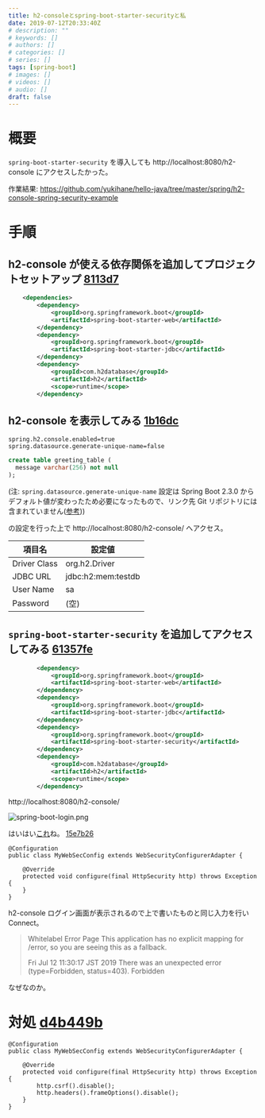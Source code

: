 ```yaml
---
title: h2-consoleとspring-boot-starter-securityと私
date: 2019-07-12T20:33:40Z
# description: ""
# keywords: []
# authors: []
# categories: []
# series: []
tags: [spring-boot]
# images: []
# videos: []
# audio: []
draft: false
---
```


# 概要

`spring-boot-starter-security` を導入しても http://localhost:8080/h2-console にアクセスしたかった。

作業結果: https://github.com/yukihane/hello-java/tree/master/spring/h2-console-spring-security-example

# 手順

## h2-console が使える依存関係を追加してプロジェクトセットアップ [8113d7](https://github.com/yukihane/hello-java/commit/8113d7bc552c11f3e1cf3d6e64fe97be922d2596)

```pom.xml
    <dependencies>
        <dependency>
            <groupId>org.springframework.boot</groupId>
            <artifactId>spring-boot-starter-web</artifactId>
        </dependency>
        <dependency>
            <groupId>org.springframework.boot</groupId>
            <artifactId>spring-boot-starter-jdbc</artifactId>
        </dependency>
        <dependency>
            <groupId>com.h2database</groupId>
            <artifactId>h2</artifactId>
            <scope>runtime</scope>
        </dependency>

```

## h2-console を表示してみる [1b16dc](https://github.com/yukihane/hello-java/commit/1b16dcc49ca9a83dd0a80b947800a63be0d39422)

```application.properties
spring.h2.console.enabled=true
spring.datasource.generate-unique-name=false
```

```schema.sql
create table greeting_table (
  message varchar(256) not null
);
```

(注: `spring.datasource.generate-unique-name` 設定は Spring Boot 2.3.0 からデフォルト値が変わったため必要になったもので、リンク先 Git リポジトリには含まれていません([参考](https://qiita.com/yukihane/items/2be37518f42525c8327d)))

の設定を行った上で http://localhost:8080/h2-console/ へアクセス。

| 項目名       | 設定値             |
| ------------ | ------------------ |
| Driver Class | org.h2.Driver      |
| JDBC URL     | jdbc:h2:mem:testdb |
| User Name    | sa                 |
| Password     | (空)               |

## `spring-boot-starter-security` を追加してアクセスしてみる [61357fe](https://github.com/yukihane/hello-java/commit/61357fe7316c4fca72090466d1cb66a874fcb055)

```pom.xml
        <dependency>
            <groupId>org.springframework.boot</groupId>
            <artifactId>spring-boot-starter-web</artifactId>
        </dependency>
        <dependency>
            <groupId>org.springframework.boot</groupId>
            <artifactId>spring-boot-starter-jdbc</artifactId>
        </dependency>
        <dependency>
            <groupId>org.springframework.boot</groupId>
            <artifactId>spring-boot-starter-security</artifactId>
        </dependency>
        <dependency>
            <groupId>com.h2database</groupId>
            <artifactId>h2</artifactId>
            <scope>runtime</scope>
        </dependency>
```

http://localhost:8080/h2-console/

![spring-boot-login.png](https://qiita-image-store.s3.ap-northeast-1.amazonaws.com/0/85594/f802cb71-b4ac-b7e5-5ee8-3dfa2ed9d66c.png)

はいはい[これ](https://qiita.com/yukihane/items/cdb7f348da9b32b2ff4d)ね。 [15e7b26](https://github.com/yukihane/hello-java/commit/15e7b26b3b23ec2c3df4218ff20bbc2b58aed9ed)

```
@Configuration
public class MyWebSecConfig extends WebSecurityConfigurerAdapter {

    @Override
    protected void configure(final HttpSecurity http) throws Exception {
    }
}
```

h2-console ログイン画面が表示されるので上で書いたものと同じ入力を行い Connect。

> Whitelabel Error Page
> This application has no explicit mapping for /error, so you are seeing this as a fallback.
>
> Fri Jul 12 11:30:17 JST 2019
> There was an unexpected error (type=Forbidden, status=403).
> Forbidden

なぜなのか。

# 対処 [d4b449b](https://github.com/yukihane/hello-java/commit/d4b449b635c19c2b0a66732ca083aaae3585b36d)

```
@Configuration
public class MyWebSecConfig extends WebSecurityConfigurerAdapter {

    @Override
    protected void configure(final HttpSecurity http) throws Exception {
        http.csrf().disable();
        http.headers().frameOptions().disable();
    }
}
```
